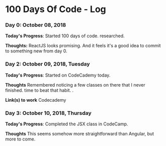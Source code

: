# 100 Days Of Code - Log

### Day 0: October 08, 2018

**Today's Progress**: Started 100 days of code. researched. 

**Thoughts:** ReactJS looks promising. And it feels it's a good idea to commit to something new from day 0. 


### Day 2: October 09, 2018, Tuesday

**Today's Progress**: Started on CodeCademy today. 

**Thoughts** Remembered noticing a few classes on there that I never finished. time to beat that habit. .

**Link(s) to work**
Codecademy 



### Day 3: October 10, 2018, Thursday

**Today's Progress**: Completed the JSX class in CodeCamp. 

**Thoughts** This seems somehow more straightforward than Angular, but more to come. 

